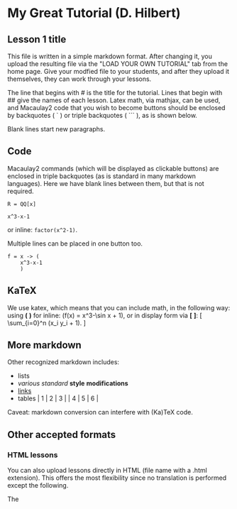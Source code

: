# My Great Tutorial (D. Hilbert)
## Lesson 1 title

This file is written in a simple markdown format.  After changing it,
you upload the resulting file via the "LOAD YOUR OWN TUTORIAL" tab
from the home page.  Give your modfied file to your students, and
after they upload it themselves, they can work through your lessons.

The line that begins with # is
the title for the tutorial.  Lines that begin with ## give the names
of each lesson.  Latex math, via mathjax, can be used, and Macaulay2
code that you wish to become buttons should be enclosed by backquotes (	`	) or
triple backquotes (	```	), as is shown below.

Blank lines start new paragraphs.

## Code
Macaulay2 commands (which will be displayed as clickable buttons) are
enclosed in triple backquotes (as is standard in many markdown
languages). Here we have blank lines between them, but that is not
required.

```
R = QQ[x]
```

```
x^3-x-1
```

or inline: `factor(x^2-1)`.

Multiple lines can be placed in one button too.

```
f = x -> (
    x^3-x-1
    )
```

## KaTeX
We use katex, which means that you can include math, in the following way:
using **\(** **\)** for inline: \(f(x) = x^3-\sin x + 1\), or in display form via
**\[** **\]**:
\[ \sum_{i=0}^n (x_i y_i + 1). \]


## More markdown
Other recognized markdown includes:
* lists
* *various* _standard_ **style** __modifications__
* [links](https://github.com/pzinn/Macaulay2Web)
* tables
| 1 | 2 | 3 |
| 4 | 5 | 6 |

Caveat: markdown conversion can interfere with (Ka)TeX code.

## Other accepted formats

### HTML lessons
You can also upload lessons directly in HTML (file name with a .html extension). This offers the most flexibility since
no translation is performed except the following.

The <title> tag is the title of the tutorial.
If no <title> is given, the first element at top level is picked as the title (<h1> is a good choice).
Every <div> at top level is a page (lesson) in the tutorial. The first element of the <div> is the title of the page
(<h2> is a good choice). Every non <div> top level element will appear at the start of every lesson.


### M2 files
You can directly upload a Macaulay2 file (file name with a .m2 extension). This offers the least flexibility,
as code is simply displayed as a single page.
